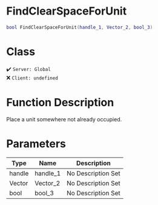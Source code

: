 # FindClearSpaceForUnit
```lua
bool FindClearSpaceForUnit(handle_1, Vector_2, bool_3)
```
# Class
✔️ `Server: Global`  
❌ `Client: undefined`  

# Function Description
Place a unit somewhere not already occupied.
# Parameters
Type|Name|Description
--|--|--
handle|handle_1|No Description Set
Vector|Vector_2|No Description Set
bool|bool_3|No Description Set

